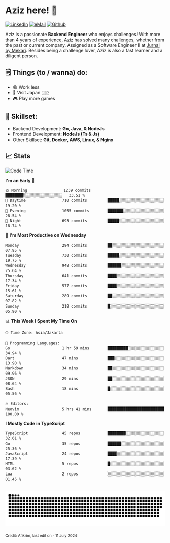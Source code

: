 # Aziz here! 👋

[![LinkedIn](https://img.shields.io/static/v1?message=afikrim&logo=linkedin&label=&color=0077B5&logoColor=white&labelColor=&style=for-the-badge)](https://www.linkedin.com/in/afikrim)
[![eMail](https://img.shields.io/static/v1?message=afikrim10@gmail.com&logo=gmail&label=&color=D14836&logoColor=white&labelColor=&style=for-the-badge)](mailto:afikrim10@gmail.com)
[![Github](https://komarev.com/ghpvc/?username=afikrim&label=Visitors&style=for-the-badge)](https://www.github.com/afikrim)

<!--Introduction-->
Aziz is a passionate **Backend Engineer** who enjoys challenges! With more than 4 years of experience, Aziz has solved many challenges, whether from the past or current company. Assigned as a Software Engineer II at [Jurnal by Mekari](https://jurnal.id). Besides being a challenge lover, Aziz is also a fast learner and a diligent person.

<!--Things TODO-->
## 🗒️ Things (to / wanna) do:

- 😆 Work less
- 🚀 Visit Japan 🇯🇵
- 🎮 Play more games

<!--Skillset-->
## 🏅 Skillset:

- Backend Development: **Go, Java, & NodeJs**
- Frontend Development: **NodeJs (Ts & Js)**
- Other Skillset: **Git, Docker, AWS, Linux, & Nginx**

## 📈 Stats  

<!--START_SECTION:waka-->
![Code Time](http://img.shields.io/badge/Code%20Time-1%2C992%20hrs%2050%20mins-blue)

**I'm an Early 🐤** 

```text
🌞 Morning                1239 commits        ████████░░░░░░░░░░░░░░░░░   33.51 % 
🌆 Daytime                710 commits         █████░░░░░░░░░░░░░░░░░░░░   19.20 % 
🌃 Evening                1055 commits        ███████░░░░░░░░░░░░░░░░░░   28.54 % 
🌙 Night                  693 commits         █████░░░░░░░░░░░░░░░░░░░░   18.74 % 
```
📅 **I'm Most Productive on Wednesday** 

```text
Monday                   294 commits         ██░░░░░░░░░░░░░░░░░░░░░░░   07.95 % 
Tuesday                  730 commits         █████░░░░░░░░░░░░░░░░░░░░   19.75 % 
Wednesday                948 commits         ██████░░░░░░░░░░░░░░░░░░░   25.64 % 
Thursday                 641 commits         ████░░░░░░░░░░░░░░░░░░░░░   17.34 % 
Friday                   577 commits         ████░░░░░░░░░░░░░░░░░░░░░   15.61 % 
Saturday                 289 commits         ██░░░░░░░░░░░░░░░░░░░░░░░   07.82 % 
Sunday                   218 commits         █░░░░░░░░░░░░░░░░░░░░░░░░   05.90 % 
```


📊 **This Week I Spent My Time On** 

```text
🕑︎ Time Zone: Asia/Jakarta

💬 Programming Languages: 
Go                       1 hr 59 mins        █████████░░░░░░░░░░░░░░░░   34.94 % 
Dart                     47 mins             ███░░░░░░░░░░░░░░░░░░░░░░   13.90 % 
Markdown                 34 mins             ██░░░░░░░░░░░░░░░░░░░░░░░   09.96 % 
JSON                     29 mins             ██░░░░░░░░░░░░░░░░░░░░░░░   08.64 % 
Bash                     18 mins             █░░░░░░░░░░░░░░░░░░░░░░░░   05.56 % 

🔥 Editors: 
Neovim                   5 hrs 41 mins       █████████████████████████   100.00 % 
```

**I Mostly Code in TypeScript** 

```text
TypeScript               45 repos            ████████░░░░░░░░░░░░░░░░░   32.61 % 
Go                       35 repos            ██████░░░░░░░░░░░░░░░░░░░   25.36 % 
JavaScript               24 repos            ████░░░░░░░░░░░░░░░░░░░░░   17.39 % 
HTML                     5 repos             █░░░░░░░░░░░░░░░░░░░░░░░░   03.62 % 
Lua                      2 repos             ░░░░░░░░░░░░░░░░░░░░░░░░░   01.45 % 
```




<!--END_SECTION:waka-->


<br clear="both">

<div align="center">
  <img src="https://raw.githubusercontent.com/afikrim/afikrim/output/snake.svg" alt="Snake animation" />
</div>


<sub>Credit: Afikrim, last edit on - 11 July 2024</sub>
